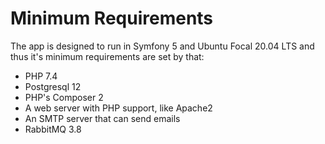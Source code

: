 # Minimum Requirements

The app is designed to run in Symfony 5 and Ubuntu Focal 20.04 LTS and thus it's minimum requirements are set by that:

* PHP 7.4
* Postgresql 12
* PHP's Composer 2
* A web server with PHP support, like Apache2
* An SMTP server that can send emails
* RabbitMQ 3.8

